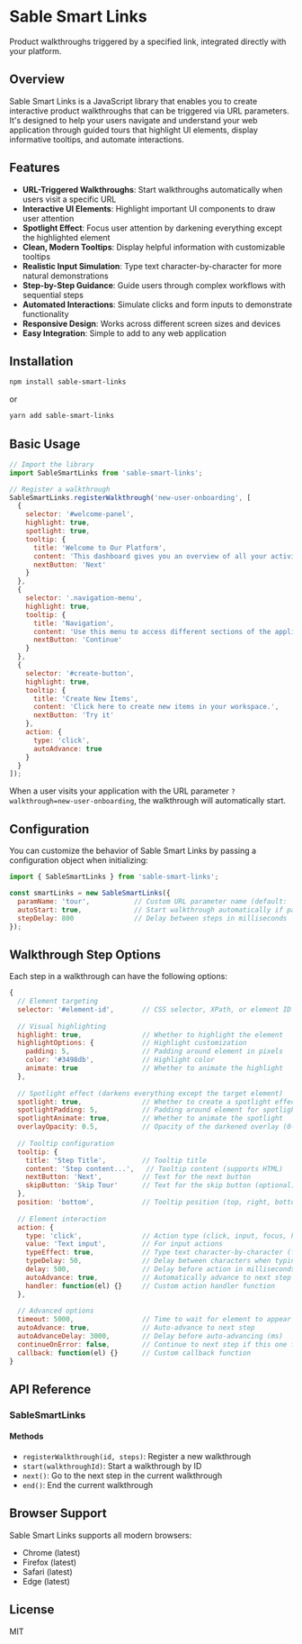 # Sable Smart Links

Product walkthroughs triggered by a specified link, integrated directly with your platform.

## Overview

Sable Smart Links is a JavaScript library that enables you to create interactive product walkthroughs that can be triggered via URL parameters. It's designed to help your users navigate and understand your web application through guided tours that highlight UI elements, display informative tooltips, and automate interactions.

## Features

- **URL-Triggered Walkthroughs**: Start walkthroughs automatically when users visit a specific URL
- **Interactive UI Elements**: Highlight important UI components to draw user attention
- **Spotlight Effect**: Focus user attention by darkening everything except the highlighted element
- **Clean, Modern Tooltips**: Display helpful information with customizable tooltips
- **Realistic Input Simulation**: Type text character-by-character for more natural demonstrations
- **Step-by-Step Guidance**: Guide users through complex workflows with sequential steps
- **Automated Interactions**: Simulate clicks and form inputs to demonstrate functionality
- **Responsive Design**: Works across different screen sizes and devices
- **Easy Integration**: Simple to add to any web application

## Installation

```bash
npm install sable-smart-links
```

or

```bash
yarn add sable-smart-links
```

## Basic Usage

```javascript
// Import the library
import SableSmartLinks from 'sable-smart-links';

// Register a walkthrough
SableSmartLinks.registerWalkthrough('new-user-onboarding', [
  {
    selector: '#welcome-panel',
    highlight: true,
    spotlight: true,
    tooltip: {
      title: 'Welcome to Our Platform',
      content: 'This dashboard gives you an overview of all your activities.',
      nextButton: 'Next'
    }
  },
  {
    selector: '.navigation-menu',
    highlight: true,
    tooltip: {
      title: 'Navigation',
      content: 'Use this menu to access different sections of the application.',
      nextButton: 'Continue'
    }
  },
  {
    selector: '#create-button',
    highlight: true,
    tooltip: {
      title: 'Create New Items',
      content: 'Click here to create new items in your workspace.',
      nextButton: 'Try it'
    },
    action: {
      type: 'click',
      autoAdvance: true
    }
  }
]);
```

When a user visits your application with the URL parameter `?walkthrough=new-user-onboarding`, the walkthrough will automatically start.

## Configuration

You can customize the behavior of Sable Smart Links by passing a configuration object when initializing:

```javascript
import { SableSmartLinks } from 'sable-smart-links';

const smartLinks = new SableSmartLinks({
  paramName: 'tour',           // Custom URL parameter name (default: 'walkthrough')
  autoStart: true,             // Start walkthrough automatically if parameter is found
  stepDelay: 800               // Delay between steps in milliseconds
});
```

## Walkthrough Step Options

Each step in a walkthrough can have the following options:

```javascript
{
  // Element targeting
  selector: '#element-id',       // CSS selector, XPath, or element ID
  
  // Visual highlighting
  highlight: true,               // Whether to highlight the element
  highlightOptions: {            // Highlight customization
    padding: 5,                  // Padding around element in pixels
    color: '#3498db',            // Highlight color
    animate: true                // Whether to animate the highlight
  },
  
  // Spotlight effect (darkens everything except the target element)
  spotlight: true,               // Whether to create a spotlight effect
  spotlightPadding: 5,           // Padding around element for spotlight (pixels)
  spotlightAnimate: true,        // Whether to animate the spotlight
  overlayOpacity: 0.5,           // Opacity of the darkened overlay (0-1)
  
  // Tooltip configuration
  tooltip: {
    title: 'Step Title',         // Tooltip title
    content: 'Step content...',   // Tooltip content (supports HTML)
    nextButton: 'Next',          // Text for the next button
    skipButton: 'Skip Tour'      // Text for the skip button (optional)
  },
  position: 'bottom',            // Tooltip position (top, right, bottom, left)
  
  // Element interaction
  action: {
    type: 'click',               // Action type (click, input, focus, hover, custom)
    value: 'Text input',         // For input actions
    typeEffect: true,            // Type text character-by-character (for input actions)
    typeDelay: 50,               // Delay between characters when typing (ms)
    delay: 500,                  // Delay before action in milliseconds
    autoAdvance: true,           // Automatically advance to next step after action
    handler: function(el) {}     // Custom action handler function
  },
  
  // Advanced options
  timeout: 5000,                 // Time to wait for element to appear (ms)
  autoAdvance: true,             // Auto-advance to next step
  autoAdvanceDelay: 3000,        // Delay before auto-advancing (ms)
  continueOnError: false,        // Continue to next step if this one fails
  callback: function(el) {}      // Custom callback function
}
```

## API Reference

### SableSmartLinks

#### Methods

- `registerWalkthrough(id, steps)`: Register a new walkthrough
- `start(walkthroughId)`: Start a walkthrough by ID
- `next()`: Go to the next step in the current walkthrough
- `end()`: End the current walkthrough

## Browser Support

Sable Smart Links supports all modern browsers:

- Chrome (latest)
- Firefox (latest)
- Safari (latest)
- Edge (latest)

## License

MIT
